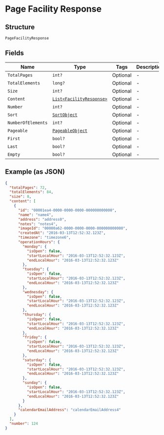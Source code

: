 
# Page Facility Response

## Structure

`PageFacilityResponse`

## Fields

| Name | Type | Tags | Description |
|  --- | --- | --- | --- |
| `TotalPages` | `int?` | Optional | - |
| `TotalElements` | `long?` | Optional | - |
| `Size` | `int?` | Optional | - |
| `Content` | [`List<FacilityResponse>`](../../doc/models/facility-response.md) | Optional | - |
| `Number` | `int?` | Optional | - |
| `Sort` | [`SortObject`](../../doc/models/sort-object.md) | Optional | - |
| `NumberOfElements` | `int?` | Optional | - |
| `Pageable` | [`PageableObject`](../../doc/models/pageable-object.md) | Optional | - |
| `First` | `bool?` | Optional | - |
| `Last` | `bool?` | Optional | - |
| `Empty` | `bool?` | Optional | - |

## Example (as JSON)

```json
{
  "totalPages": 72,
  "totalElements": 84,
  "size": 8,
  "content": [
    {
      "id": "00001ea4-0000-0000-0000-000000000000",
      "name": "name4",
      "address": "address0",
      "notes": "notes4",
      "imageId": "00000a62-0000-0000-0000-000000000000",
      "createdAt": "2016-03-13T12:52:32.123Z",
      "timezone": "timezone6",
      "operationHours": {
        "monday": {
          "isOpen": false,
          "startLocalHour": "2016-03-13T12:52:32.123Z",
          "endLocalHour": "2016-03-13T12:52:32.123Z"
        },
        "tuesday": {
          "isOpen": false,
          "startLocalHour": "2016-03-13T12:52:32.123Z",
          "endLocalHour": "2016-03-13T12:52:32.123Z"
        },
        "wednesday": {
          "isOpen": false,
          "startLocalHour": "2016-03-13T12:52:32.123Z",
          "endLocalHour": "2016-03-13T12:52:32.123Z"
        },
        "thursday": {
          "isOpen": false,
          "startLocalHour": "2016-03-13T12:52:32.123Z",
          "endLocalHour": "2016-03-13T12:52:32.123Z"
        },
        "friday": {
          "isOpen": false,
          "startLocalHour": "2016-03-13T12:52:32.123Z",
          "endLocalHour": "2016-03-13T12:52:32.123Z"
        },
        "saturday": {
          "isOpen": false,
          "startLocalHour": "2016-03-13T12:52:32.123Z",
          "endLocalHour": "2016-03-13T12:52:32.123Z"
        },
        "sunday": {
          "isOpen": false,
          "startLocalHour": "2016-03-13T12:52:32.123Z",
          "endLocalHour": "2016-03-13T12:52:32.123Z"
        }
      },
      "calendarEmailAddress": "calendarEmailAddress4"
    }
  ],
  "number": 124
}
```

